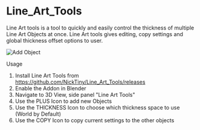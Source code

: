 # Line_Art_Tools

Line Art tools is a tool to quickly and easily control the thickness of multiple Line Art Objects at once. Line Art tools gives editing, copy settings and global thickness offset options to user.

![Add Object](https://user-images.githubusercontent.com/86638335/213759169-12aa9aee-26ce-4c1f-926e-db603bda2ce2.gif)

Usage
1. Install Line Art Tools from https://github.com/NickTiny/Line_Art_Tools/releases
2. Enable the Addon in Blender
3. Navigate to 3D View, side panel "Line Art Tools"
4. Use the PLUS Icon to add new Objects
5. Use the THICKNESS Icon to choose which thickness space to use (World by Default)
6. Use the COPY Icon to copy current settings to the other objects

